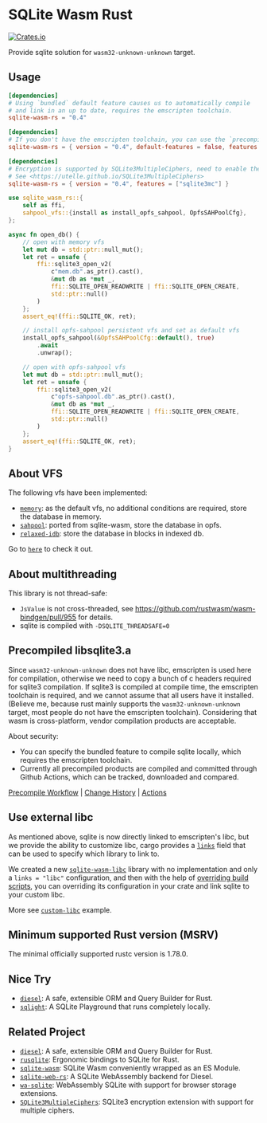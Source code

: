 # SQLite Wasm Rust

[![Crates.io](https://img.shields.io/crates/v/sqlite-wasm-rs.svg)](https://crates.io/crates/sqlite-wasm-rs)

Provide sqlite solution for `wasm32-unknown-unknown` target.

## Usage

```toml
[dependencies]
# Using `bundled` default feature causes us to automatically compile
# and link in an up to date, requires the emscripten toolchain.
sqlite-wasm-rs = "0.4"
```

```toml
[dependencies]
# If you don't have the emscripten toolchain, you can use the `precompiled` feature.
sqlite-wasm-rs = { version = "0.4", default-features = false, features = ["precompiled"] }
```

```toml
[dependencies]
# Encryption is supported by SQLite3MultipleCiphers, need to enable the bundled feature.
# See <https://utelle.github.io/SQLite3MultipleCiphers>
sqlite-wasm-rs = { version = "0.4", features = ["sqlite3mc"] }
```

```rust
use sqlite_wasm_rs::{
    self as ffi,
    sahpool_vfs::{install as install_opfs_sahpool, OpfsSAHPoolCfg},
};

async fn open_db() {
    // open with memory vfs
    let mut db = std::ptr::null_mut();
    let ret = unsafe {
        ffi::sqlite3_open_v2(
            c"mem.db".as_ptr().cast(),
            &mut db as *mut _,
            ffi::SQLITE_OPEN_READWRITE | ffi::SQLITE_OPEN_CREATE,
            std::ptr::null()
        )
    };
    assert_eq!(ffi::SQLITE_OK, ret);

    // install opfs-sahpool persistent vfs and set as default vfs
    install_opfs_sahpool(&OpfsSAHPoolCfg::default(), true)
        .await
        .unwrap();

    // open with opfs-sahpool vfs
    let mut db = std::ptr::null_mut();
    let ret = unsafe {
        ffi::sqlite3_open_v2(
            c"opfs-sahpool.db".as_ptr().cast(),
            &mut db as *mut _,
            ffi::SQLITE_OPEN_READWRITE | ffi::SQLITE_OPEN_CREATE,
            std::ptr::null()
        )
    };
    assert_eq!(ffi::SQLITE_OK, ret);
}
```

## About VFS

The following vfs have been implemented:

* [`memory`](https://github.com/Spxg/sqlite-wasm-rs/tree/master/sqlite-wasm-rs/src/vfs/memory.rs): as the default vfs, no additional conditions are required, store the database in memory.
* [`sahpool`](https://github.com/Spxg/sqlite-wasm-rs/tree/master/sqlite-wasm-rs/src/vfs/sahpool.rs): ported from sqlite-wasm, store the database in opfs.
* [`relaxed-idb`](https://github.com/Spxg/sqlite-wasm-rs/tree/master/sqlite-wasm-rs/src/vfs/relaxed_idb.rs): store the database in blocks in indexed db.

Go to [`here`](https://github.com/Spxg/sqlite-wasm-rs/tree/master/sqlite-wasm-rs/src/vfs/README.md) to check it out.

## About multithreading

This library is not thread-safe:

* `JsValue` is not cross-threaded, see <https://github.com/rustwasm/wasm-bindgen/pull/955> for details.
* sqlite is compiled with `-DSQLITE_THREADSAFE=0`

## Precompiled libsqlite3.a

Since `wasm32-unknown-unknown` does not have libc, emscripten is used here for compilation, otherwise we need to copy a bunch of c headers required for sqlite3 compilation. If sqlite3 is compiled at compile time, the emscripten toolchain is required, and we cannot assume that all users have it installed. (Believe me, because rust mainly supports the `wasm32-unknown-unknown` target, most people do not have the emscripten toolchain). Considering that wasm is cross-platform, vendor compilation products are acceptable.

About security:

* You can specify the bundled feature to compile sqlite locally, which requires the emscripten toolchain.
* Currently all precompiled products are compiled and committed through Github Actions, which can be tracked, downloaded and compared.

[Precompile Workflow](https://github.com/Spxg/sqlite-wasm-rs/blob/master/.github/workflows/precompile.yml) | [Change History](https://github.com/Spxg/sqlite-wasm-rs/commits/master/sqlite-wasm-rs/sqlite3) | [Actions](https://github.com/Spxg/sqlite-wasm-rs/actions?query=event%3Aworkflow_dispatch)

## Use external libc

As mentioned above, sqlite is now directly linked to emscripten's libc, but we provide the ability to customize libc, cargo provides a [`links`](https://doc.rust-lang.org/cargo/reference/manifest.html#the-links-field) field that can be used to specify which library to link to.

We created a new [`sqlite-wasm-libc`](https://github.com/Spxg/sqlite-wasm-rs/tree/master/sqlite-wasm-libc) library with no implementation and only a `links = "libc"` configuration, and then with the help of [overriding build scripts](https://doc.rust-lang.org/cargo/reference/build-scripts.html#overriding-build-scripts), you can overriding its configuration in your crate and link sqlite to your custom libc.

More see [`custom-libc`](https://github.com/Spxg/sqlite-wasm-rs/tree/master/examples/custom-libc) example.

## Minimum supported Rust version (MSRV)

The minimal officially supported rustc version is 1.78.0.

## Nice Try

* [`diesel`](https://github.com/diesel-rs/diesel): A safe, extensible ORM and Query Builder for Rust.
* [`sqlight`](https://github.com/Spxg/sqlight): A SQLite Playground that runs completely locally.

## Related Project

* [`diesel`](https://github.com/diesel-rs/diesel): A safe, extensible ORM and Query Builder for Rust.
* [`rusqlite`](https://github.com/rusqlite/rusqlite): Ergonomic bindings to SQLite for Rust.
* [`sqlite-wasm`](https://github.com/sqlite/sqlite-wasm): SQLite Wasm conveniently wrapped as an ES Module.
* [`sqlite-web-rs`](https://github.com/xmtp/sqlite-web-rs): A SQLite WebAssembly backend for Diesel.
* [`wa-sqlite`](https://github.com/rhashimoto/wa-sqlite): WebAssembly SQLite with support for browser storage extensions.
* [`SQLite3MultipleCiphers`](https://github.com/utelle/SQLite3MultipleCiphers): SQLite3 encryption extension with support for multiple ciphers.
